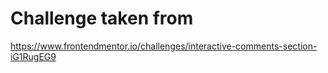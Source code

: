 # Challenge taken from
https://www.frontendmentor.io/challenges/interactive-comments-section-iG1RugEG9